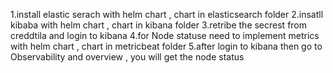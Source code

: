1.install elastic serach with helm chart , chart in elasticsearch folder
2.insatll kibaba with helm chart , chart in kibana folder
3.retribe the secrest from creddtila and login to kibana
4.for Node statuse need to implement metrics with helm chart , chart in metricbeat folder
5.after login to kibana then go to Observability and overview , you will get the node status

